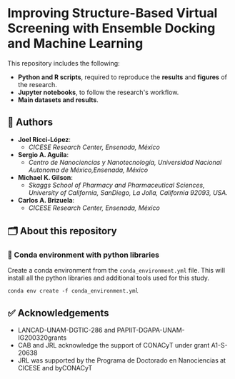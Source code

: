 # Improving Structure-Based Virtual Screening with Ensemble Docking and Machine Learning

This repository includes the following:
- **Python and R scripts**, required to reproduce the **results** and **figures** of the research. 
- **Jupyter notebooks**, to follow the research's workflow.
- **Main datasets and results**. 

## 👥 Authors 

- **Joel Ricci-López**: 
  - *CICESE Research Center, Ensenada, México*
- **Sergio A. Aguila**: 
  - *Centro de Nanociencias y Nanotecnología, Universidad Nacional Autonoma de México,Ensenada, México*
- **Michael K. Gilson**:
  - *Skaggs School of Pharmacy and Pharmaceutical Sciences, University of California, SanDiego, La Jolla, California 92093, USA.*
- **Carlos A. Brizuela**:
  - *CICESE Research Center, Ensenada, México*

## 🗂 About this repository

### 🐍 Conda environment with python libraries

Create a conda environment from the `conda_environment.yml` file. This will install all the python libraries and additional tools used for this study.
```shell
conda env create -f conda_environment.yml
```

## ✅ Acknowledgements

- LANCAD-UNAM-DGTIC-286 and PAPIIT-DGAPA-UNAM-IG200320grants
- CAB  and  JRL  acknowledge  the  support  of  CONACyT  under  grant  A1-S-20638
- JRL  was  supported  by  the  Programa  de  Doctorado  en  Nanociencias  at  CICESE  and  byCONACyT

  
